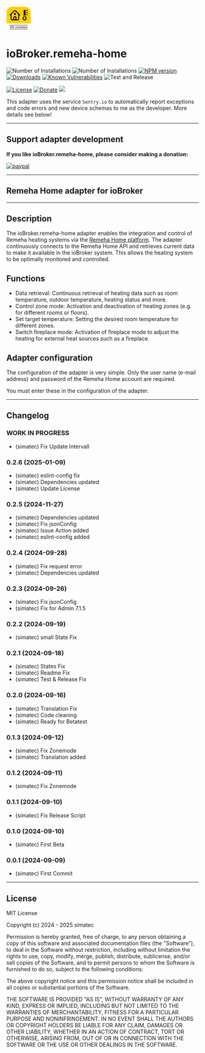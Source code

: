 ![Logo](admin/remeha-home.png)

# ioBroker.remeha-home

![Number of Installations](http://iobroker.live/badges/remeha-home-installed.svg)
![Number of Installations](http://iobroker.live/badges/remeha-home-stable.svg)
[![NPM version](http://img.shields.io/npm/v/iobroker.remeha-home.svg)](https://www.npmjs.com/package/iobroker.remeha-home)
[![Downloads](https://img.shields.io/npm/dm/iobroker.remeha-home.svg)](https://www.npmjs.com/package/iobroker.remeha-home)
[![Known Vulnerabilities](https://snyk.io/test/github/simatec/ioBroker.remeha-home/badge.svg)](https://snyk.io/test/github/simatec/ioBroker.remeha-home)
![Test and Release](https://github.com/simatec/ioBroker.remeha-home/workflows/Test%20and%20Release/badge.svg)

[![License](https://img.shields.io/github/license/simatec/ioBroker.remeha-home?style=flat)](https://github.com/simatec/ioBroker.remeha-home/blob/master/LICENSE)
[![Donate](https://img.shields.io/badge/paypal-donate%20|%20spenden-blue.svg)](https://paypal.me/mk1676)
[![](https://img.shields.io/static/v1?label=Sponsor&message=%E2%9D%A4&logo=GitHub&color=%23fe8e86)](https://github.com/sponsors/simatec)

This adapter uses the service `Sentry.io` to automatically report exceptions and code errors and new device schemas to me as the developer. More details see below!

---

## Support adapter development

**If you like ioBroker.remeha-home, please consider making a donation:**

[![paypal](https://www.paypalobjects.com/en_US/DK/i/btn/btn_donateCC_LG.gif)](https://paypal.me/mk1676)

---

## Remeha Home adapter for ioBroker


---

## Description

The ioBroker.remeha-home adapter enables the integration and control of Remeha heating systems via the [Remeha Home platform](https://www.remeha.de/produkte/speicher-und-zubehoer/regelungen/home-app). The adapter continuously connects to the Remeha Home API and retrieves current data to make it available in the ioBroker system. This allows the heating system to be optimally monitored and controlled.


## Functions

* Data retrieval: Continuous retrieval of heating data such as room temperature, outdoor temperature, heating status and more.
* Control zone mode: Activation and deactivation of heating zones (e.g. for different rooms or floors).
* Set target temperature: Setting the desired room temperature for different zones.
* Switch fireplace mode: Activation of fireplace mode to adjust the heating for external heat sources such as a fireplace.


## Adapter configuration

The configuration of the adapter is very simple.
Only the user name (e-mail address) and password of the Remeha Home account are required.

You must enter these in the configuration of the adapter.

---
<!-- ### **WORK IN PROGRESS** -->
## Changelog
### **WORK IN PROGRESS**
* (simatec) Fix Update Intervall

### 0.2.6 (2025-01-09)
* (simatec) eslint-config fix
* (simatec) Dependencies updated
* (simatec) Update License

### 0.2.5 (2024-11-27)
* (simatec) Dependencies updated
* (simatec) Fix jsonConfig
* (simatec) Issue Action added
* (simatec) eslint-config added

### 0.2.4 (2024-09-28)
* (simatec) Fix request error
* (simatec) Dependencies updated

### 0.2.3 (2024-09-26)
* (simatec) Fix jsonConfig
* (simatec) Fix for Admin 7.1.5

### 0.2.2 (2024-09-19)
* (simatec) small State Fix

### 0.2.1 (2024-09-18)
* (simatec) States Fix
* (simatec) Readme Fix
* (simatec) Test & Release Fix

### 0.2.0 (2024-09-16)
* (simatec) Translation Fix
* (simatec) Code cleaning
* (simatec) Ready for Betatest

### 0.1.3 (2024-09-12)
* (simatec) Fix Zonemode
* (simatec) Translation added

### 0.1.2 (2024-09-11)
* (simatec) Fix Zonemode

### 0.1.1 (2024-09-10)
* (simatec) Fix Release Script

### 0.1.0 (2024-09-10)
* (simatec) First Beta

### 0.0.1 (2024-09-09)
* (simatec) First Commit
---

## License

MIT License

Copyright (c) 2024 - 2025 simatec

Permission is hereby granted, free of charge, to any person obtaining a copy
of this software and associated documentation files (the "Software"), to deal
in the Software without restriction, including without limitation the rights
to use, copy, modify, merge, publish, distribute, sublicense, and/or sell
copies of the Software, and to permit persons to whom the Software is
furnished to do so, subject to the following conditions:

The above copyright notice and this permission notice shall be included in all
copies or substantial portions of the Software.

THE SOFTWARE IS PROVIDED "AS IS", WITHOUT WARRANTY OF ANY KIND, EXPRESS OR
IMPLIED, INCLUDING BUT NOT LIMITED TO THE WARRANTIES OF MERCHANTABILITY,
FITNESS FOR A PARTICULAR PURPOSE AND NONINFRINGEMENT. IN NO EVENT SHALL THE
AUTHORS OR COPYRIGHT HOLDERS BE LIABLE FOR ANY CLAIM, DAMAGES OR OTHER
LIABILITY, WHETHER IN AN ACTION OF CONTRACT, TORT OR OTHERWISE, ARISING FROM,
OUT OF OR IN CONNECTION WITH THE SOFTWARE OR THE USE OR OTHER DEALINGS IN THE
SOFTWARE.
